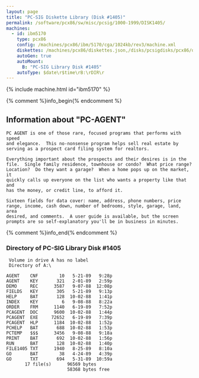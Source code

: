 ```yaml
---
layout: page
title: "PC-SIG Diskette Library (Disk #1405)"
permalink: /software/pcx86/sw/misc/pcsig/1000-1999/DISK1405/
machines:
  - id: ibm5170
    type: pcx86
    config: /machines/pcx86/ibm/5170/cga/1024kb/rev3/machine.xml
    diskettes: /machines/pcx86/diskettes.json,/disks/pcsigdisks/pcx86/diskettes.json
    autoGen: true
    autoMount:
      B: "PC-SIG Library Disk #1405"
    autoType: $date\r$time\rB:\rDIR\r
---
```


{% include machine.html id="ibm5170" %}

{% comment %}info_begin{% endcomment %}

## Information about "PC-AGENT"

    PC AGENT is one of those rare, focused programs that performs with speed
    and elegance.  This no-nonsense program helps sell real estate by
    serving as a prospect card filing system for realtors.
    
    Everything important about the prospects and their desires is in the
    file.  Single family residence, townhouse or condo?  What price range?
    Location?  Do they want a garage?  When a home pops up on the market, it
    quickly calls up everyone on the list who wants a property like that and
    has the money, or credit line, to afford it.
    
    Sixteen fields for data cover: name, address, phone numbers, price
    range, income, cash down, number of bedrooms, style, garage, land, area
    desired, and comments.  A user guide is available, but the screen
    prompts are so self-explanatory you'll be in business in minutes.
{% comment %}info_end{% endcomment %}


### Directory of PC-SIG Library Disk #1405

     Volume in drive A has no label
     Directory of A:\

    AGENT    CNF        10   5-21-89   9:28p
    AGENT    KEY       321   2-01-89   2:59p
    DEMO     REC      3587   9-07-88  12:08p
    FIELDS   KEY       305   5-21-89   9:13p
    HELP     BAT       128  10-02-88   1:41p
    INDEX    KEY         6   9-08-88   8:22a
    ORDER    FRM      1140   6-19-89   7:52p
    PCAGENT  DOC      9600  10-02-88   1:44p
    PCAGENT  EXE     72652   6-19-89   7:39p
    PCAGENT  HLP      1184  10-02-88   1:52p
    PCHELP   BAT       688  10-02-88   1:53p
    PCTEMP   $$$      3456   9-08-88   9:18a
    PRINT    BAT       692  10-02-88   1:56p
    RUN      BAT       128  10-02-88   1:40p
    FILE1405 TXT      1940   8-25-89   8:10a
    GO       BAT        38   4-24-89   4:39p
    GO       TXT       694   5-31-89  10:59a
           17 file(s)      96569 bytes
                           58368 bytes free
